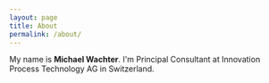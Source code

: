 ```yaml
---
layout: page
title: About
permalink: /about/
---
```


My name is **Michael Wachter**.
I'm Principal Consultant at Innovation Process Technology AG in Switzerland.
